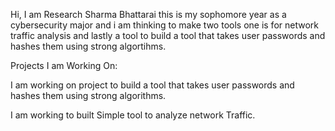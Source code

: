 Hi, I am Research Sharma Bhattarai this is my sophomore year as a cybersecurity major and i am thinking to make two tools one is for network traffic analysis and lastly a tool to build a tool that takes user passwords and hashes them using strong algortihms.                                


Projects I am Working On:

I am working on project to build a tool that takes user passwords and hashes them using strong algorithms.

I am working to built Simple tool to analyze network Traffic.
